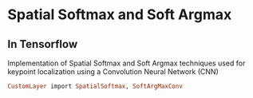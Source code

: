 # Spatial Softmax and Soft Argmax
## In Tensorflow
Implementation of Spatial Softmax and Soft Argmax techniques used for keypoint localization using a Convolution Neural Network (CNN)


```ruby
CustomLayer import SpatialSoftmax, SoftArgMaxConv
```
